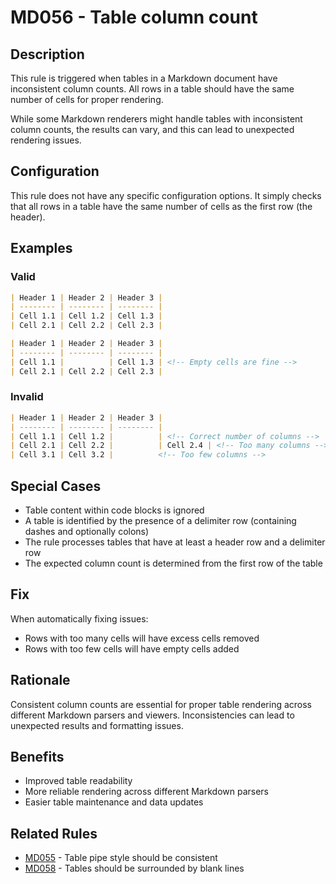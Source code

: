 # MD056 - Table column count

## Description

This rule is triggered when tables in a Markdown document have inconsistent column counts. All rows in a table should have the same number of cells for proper rendering.

While some Markdown renderers might handle tables with inconsistent column counts, the results can vary, and this can lead to unexpected rendering issues.

## Configuration

This rule does not have any specific configuration options. It simply checks that all rows in a table have the same number of cells as the first row (the header).

## Examples

### Valid

```markdown
| Header 1 | Header 2 | Header 3 |
| -------- | -------- | -------- |
| Cell 1.1 | Cell 1.2 | Cell 1.3 |
| Cell 2.1 | Cell 2.2 | Cell 2.3 |
```

```markdown
| Header 1 | Header 2 | Header 3 |
| -------- | -------- | -------- |
| Cell 1.1 |          | Cell 1.3 | <!-- Empty cells are fine -->
| Cell 2.1 | Cell 2.2 | Cell 2.3 |
```

### Invalid

```markdown
| Header 1 | Header 2 | Header 3 |
| -------- | -------- | -------- |
| Cell 1.1 | Cell 1.2 |          | <!-- Correct number of columns -->
| Cell 2.1 | Cell 2.2 |          | Cell 2.4 | <!-- Too many columns -->
| Cell 3.1 | Cell 3.2 |          <!-- Too few columns -->
```

## Special Cases

- Table content within code blocks is ignored
- A table is identified by the presence of a delimiter row (containing dashes and optionally colons)
- The rule processes tables that have at least a header row and a delimiter row
- The expected column count is determined from the first row of the table

## Fix

When automatically fixing issues:

- Rows with too many cells will have excess cells removed
- Rows with too few cells will have empty cells added

## Rationale

Consistent column counts are essential for proper table rendering across different Markdown parsers and viewers. Inconsistencies can lead to unexpected results and formatting issues.

## Benefits

- Improved table readability
- More reliable rendering across different Markdown parsers
- Easier table maintenance and data updates

## Related Rules

- [MD055](md055.md) - Table pipe style should be consistent
- [MD058](md058.md) - Tables should be surrounded by blank lines
